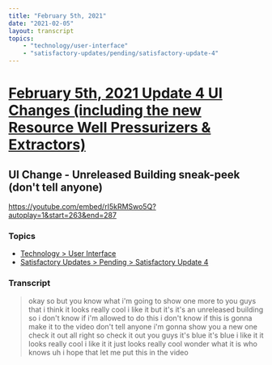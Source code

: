 ```yaml
---
title: "February 5th, 2021"
date: "2021-02-05"
layout: transcript
topics: 
    - "technology/user-interface"
    - "satisfactory-updates/pending/satisfactory-update-4"
---
```

# [February 5th, 2021 Update 4 UI Changes (including the new Resource Well Pressurizers & Extractors)](../2021-02-05.md)
## UI Change - Unreleased Building sneak-peek (don't tell anyone)
https://youtube.com/embed/rI5kRMSwo5Q?autoplay=1&start=263&end=287
### Topics
* [Technology > User Interface](../topics/technology/user-interface.md)
* [Satisfactory Updates > Pending > Satisfactory Update 4](../topics/satisfactory-updates/pending/satisfactory-update-4.md)

### Transcript

> okay so but you know what i'm going to
> show one more to you guys that i think
> it looks really cool i like it but it's
> it's an unreleased building so i don't
> know if i'm allowed to do this i don't
> know if this is gonna make it to the
> video don't tell anyone i'm gonna show
> you a new one check it out
> all right so check it out you guys it's
> blue it's blue i like it it looks really
> cool i like it it just looks really cool
> wonder what it is who knows uh i hope
> that let me put this in the video

